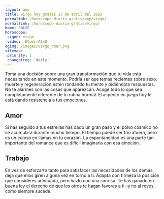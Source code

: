 ```yaml
---
layout: amp
title: virgo hoy gratis 13 de abril del 2025 
permalink: /horoscopo-diario-gratis/amp/virgo/
normallink: /horoscopo-diario-gratis/virgo/
home: FALSE
horoscopo:
 signo: virgo
 video: -DQpmrrAIeU
ogimg: /images/virgo_char.png
sitemap:
 priority: 1
 changefreq: 'daily'
---
```



Toma una decisión sobre una gran transformación que tu vida está necesitando en este momento. Podría ser que temas recientes sobre sexo, muerte y regeneración estén rondando tu mente y pidiéndote respuestas. No te alarmes con las cosas que aparezcan. Acoge todo lo que sea completamente diferente de tu rutina normal. El aspecto en juego hoy le está dando resistencia a tus emociones.

## Amor

Si has seguido a tus estrellas has dado un gran paso y el polvo cósmico no se acumulará durante mucho tiempo. El tiempo puede ser frío afuera, pero es un coloso en llamas en tu corazón. La espontaneidad es una parte tan importante del romance que es difícil imaginarla con esa emoción.

## Trabajo

En vez de esforzarte tanto para satisfacer las necesidades de los demás, deja que ellos giren alguna vez en torno a ti. Adopta con firmeza la posición que consideres adecuada, pero hazlo con una sonrisa. Te has ganado en buena ley el derecho de que los otros te hagan favores a ti –y no al revés, como siempre sucede.